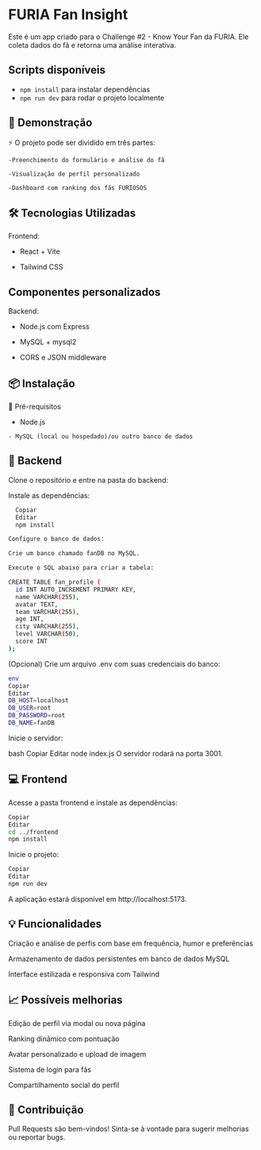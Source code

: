 # FURIA Fan Insight

Este é um app criado para o Challenge #2 - Know Your Fan da FURIA. Ele coleta dados do fã e retorna uma análise interativa.

## Scripts disponíveis

- `npm install` para instalar dependências
- `npm run dev` para rodar o projeto localmente

## 📸 Demonstração
⚡ O projeto pode ser dividido em três partes:

    -Preenchimento do formulário e análise do fã

    -Visualização de perfil personalizado

    -Dashboard com ranking dos fãs FURIOSOS

## 🛠️ Tecnologias Utilizadas

Frontend:

 - React + Vite

- Tailwind CSS

## Componentes personalizados

Backend:

  - Node.js com Express

  - MySQL + mysql2

   - CORS e JSON middleware

## 📦 Instalação
🔧 Pré-requisitos
   - Node.js

    - MySQL (local ou hospedado)/ou outro banco de dados

## 🔁 Backend
Clone o repositório e entre na pasta do backend:



Instale as dependências:

```bash
  Copiar
  Editar
  npm install

Configure o banco de dados:

Crie um banco chamado fanDB no MySQL.

Execute o SQL abaixo para criar a tabela:

CREATE TABLE fan_profile (
  id INT AUTO_INCREMENT PRIMARY KEY,
  name VARCHAR(255),
  avatar TEXT,
  team VARCHAR(255),
  age INT,
  city VARCHAR(255),
  level VARCHAR(50),
  score INT
);

```
(Opcional) Crie um arquivo .env com suas credenciais do banco:
```bash
env
Copiar
Editar
DB_HOST=localhost
DB_USER=root
DB_PASSWORD=root
DB_NAME=fanDB
```
Inicie o servidor:

bash
Copiar
Editar
node index.js
O servidor rodará na porta 3001.

## 💻 Frontend
Acesse a pasta frontend e instale as dependências:

```bash
Copiar
Editar
cd ../frontend
npm install
```
Inicie o projeto:

```bash
Copiar
Editar
npm run dev
```
A aplicação estará disponível em http://localhost:5173.


## 💡 Funcionalidades
Criação e análise de perfis com base em frequência, humor e preferências

Armazenamento de dados persistentes em banco de dados MySQL

Interface estilizada e responsiva com Tailwind

## 📈 Possíveis melhorias
Edição de perfil via modal ou nova página

Ranking dinâmico com pontuação

Avatar personalizado e upload de imagem

Sistema de login para fãs

Compartilhamento social do perfil

## 🤝 Contribuição
Pull Requests são bem-vindos! Sinta-se à vontade para sugerir melhorias ou reportar bugs.

